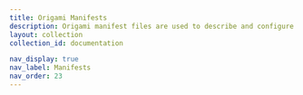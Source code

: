 ```yaml
---
title: Origami Manifests
description: Origami manifest files are used to describe and configure Origami projects.
layout: collection
collection_id: documentation

nav_display: true
nav_label: Manifests
nav_order: 23
---
```

